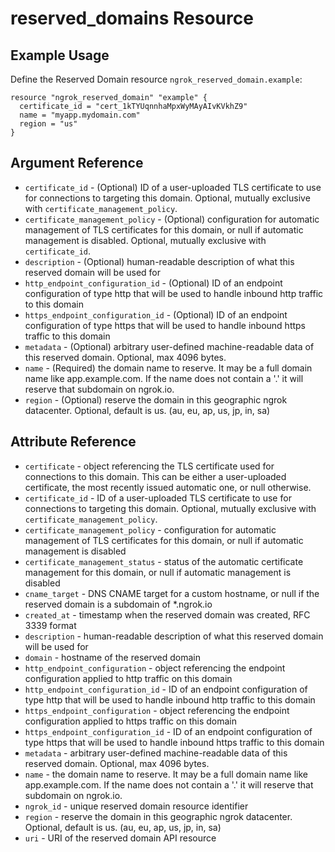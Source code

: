 # reserved_domains Resource

## Example Usage

Define the Reserved Domain resource `ngrok_reserved_domain.example`:

```
resource "ngrok_reserved_domain" "example" {
  certificate_id = "cert_1kTYUqnnhaMpxWyMAyAIvKVkhZ9"
  name = "myapp.mydomain.com"
  region = "us"
}
```

## Argument Reference

* `certificate_id` - (Optional) ID of a user-uploaded TLS certificate to use for connections to targeting this domain. Optional, mutually exclusive with `certificate_management_policy`.
* `certificate_management_policy` - (Optional) configuration for automatic management of TLS certificates for this domain, or null if automatic management is disabled. Optional, mutually exclusive with `certificate_id`.
* `description` - (Optional) human-readable description of what this reserved domain will be used for
* `http_endpoint_configuration_id` - (Optional) ID of an endpoint configuration of type http that will be used to handle inbound http traffic to this domain
* `https_endpoint_configuration_id` - (Optional) ID of an endpoint configuration of type https that will be used to handle inbound https traffic to this domain
* `metadata` - (Optional) arbitrary user-defined machine-readable data of this reserved domain. Optional, max 4096 bytes.
* `name` - (Required) the domain name to reserve. It may be a full domain name like app.example.com. If the name does not contain a '.' it will reserve that subdomain on ngrok.io.
* `region` - (Optional) reserve the domain in this geographic ngrok datacenter. Optional, default is us. (au, eu, ap, us, jp, in, sa)

## Attribute Reference

* `certificate` - object referencing the TLS certificate used for connections to this domain. This can be either a user-uploaded certificate, the most recently issued automatic one, or null otherwise.
* `certificate_id` - ID of a user-uploaded TLS certificate to use for connections to targeting this domain. Optional, mutually exclusive with `certificate_management_policy`.
* `certificate_management_policy` - configuration for automatic management of TLS certificates for this domain, or null if automatic management is disabled
* `certificate_management_status` - status of the automatic certificate management for this domain, or null if automatic management is disabled
* `cname_target` - DNS CNAME target for a custom hostname, or null if the reserved domain is a subdomain of *.ngrok.io
* `created_at` - timestamp when the reserved domain was created, RFC 3339 format
* `description` - human-readable description of what this reserved domain will be used for
* `domain` - hostname of the reserved domain
* `http_endpoint_configuration` - object referencing the endpoint configuration applied to http traffic on this domain
* `http_endpoint_configuration_id` - ID of an endpoint configuration of type http that will be used to handle inbound http traffic to this domain
* `https_endpoint_configuration` - object referencing the endpoint configuration applied to https traffic on this domain
* `https_endpoint_configuration_id` - ID of an endpoint configuration of type https that will be used to handle inbound https traffic to this domain
* `metadata` - arbitrary user-defined machine-readable data of this reserved domain. Optional, max 4096 bytes.
* `name` - the domain name to reserve. It may be a full domain name like app.example.com. If the name does not contain a '.' it will reserve that subdomain on ngrok.io.
* `ngrok_id` - unique reserved domain resource identifier
* `region` - reserve the domain in this geographic ngrok datacenter. Optional, default is us. (au, eu, ap, us, jp, in, sa)
* `uri` - URI of the reserved domain API resource

